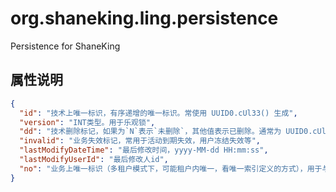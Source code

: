 # org.shaneking.ling.persistence

Persistence for ShaneKing

## 属性说明

```json
{
  "id": "技术上唯一标识，有序递增的唯一标识。常使用 UUID0.cUl33() 生成",
  "version": "INT类型。用于乐观锁",
  "dd": "技术删除标记，如果为`N`表示`未删除`，其他值表示已删除。通常为 UUID0.cUl33() 生成的值，便于追溯删除时间。如果技术删除后，记录长时间不物理删除，建议所有唯一索引添加该字段",
  "invalid": "业务失效标记，常用于活动到期失效，用户冻结失效等",
  "lastModifyDateTime": "最后修改时间，yyyy-MM-dd HH:mm:ss",
  "lastModifyUserId": "最后修改人id",
  "no": "业务上唯一标识（多租户模式下，可能租户内唯一，看唯一索引定义的方式），用于与对接系统对接。默认与`id`值一致"
}
```
